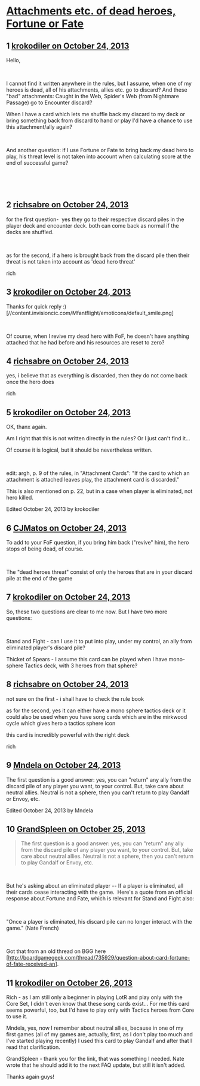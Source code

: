 # [Attachments etc. of dead heroes, Fortune or Fate](https://community.fantasyflightgames.com/topic/92586-attachments-etc-of-dead-heroes-fortune-or-fate/)

## 1 [krokodiler on October 24, 2013](https://community.fantasyflightgames.com/topic/92586-attachments-etc-of-dead-heroes-fortune-or-fate/?do=findComment&comment=895890)

Hello,

 

I cannot find it written anywhere in the rules, but I assume, when one of my heroes is dead, all of his attachments, allies etc. go to discard? And these "bad" attachments: Caught in the Web, Spider's Web (from Nightmare Passage) go to Encounter discard?

When I have a card which lets me shuffle back my discard to my deck or bring something back from discard to hand or play I'd have a chance to use this attachment/ally again?

 

And another question: if I use Fortune or Fate to bring back my dead hero to play, his threat level is not taken into account when calculating score at the end of successful game?

 

 

## 2 [richsabre on October 24, 2013](https://community.fantasyflightgames.com/topic/92586-attachments-etc-of-dead-heroes-fortune-or-fate/?do=findComment&comment=895910)

for the first question-  yes they go to their respective discard piles in the player deck and encounter deck. both can come back as normal if the decks are shuffled.

 

as for the second, if a hero is brought back from the discard pile then their threat is not taken into account as 'dead hero threat'

rich

## 3 [krokodiler on October 24, 2013](https://community.fantasyflightgames.com/topic/92586-attachments-etc-of-dead-heroes-fortune-or-fate/?do=findComment&comment=895914)

Thanks for quick reply :) [//content.invisioncic.com/Mfantflight/emoticons/default_smile.png]

 

Of course, when I revive my dead hero with FoF, he doesn't have anything attached that he had before and his resources are reset to zero?

## 4 [richsabre on October 24, 2013](https://community.fantasyflightgames.com/topic/92586-attachments-etc-of-dead-heroes-fortune-or-fate/?do=findComment&comment=895918)

yes, i believe that as everything is discarded, then they do not come back once the hero does

rich

## 5 [krokodiler on October 24, 2013](https://community.fantasyflightgames.com/topic/92586-attachments-etc-of-dead-heroes-fortune-or-fate/?do=findComment&comment=895937)

OK, thanx again.

Am I right that this is not written directly in the rules? Or I just can't find it...

Of course it is logical, but it should be nevertheless written.

 

edit: argh, p. 9 of the rules, in "Attachment Cards": "If the card to which an attachment is attached leaves play, the attachment card is discarded."

This is also mentioned on p. 22, but in a case when player is eliminated, not hero killed.

Edited October 24, 2013 by krokodiler

## 6 [CJMatos on October 24, 2013](https://community.fantasyflightgames.com/topic/92586-attachments-etc-of-dead-heroes-fortune-or-fate/?do=findComment&comment=896061)

To add to your FoF question, if you bring him back ("revive" him), the hero stops of being dead, of course.

 

The "dead heroes threat" consist of only the heroes that are in your discard pile at the end of the game

## 7 [krokodiler on October 24, 2013](https://community.fantasyflightgames.com/topic/92586-attachments-etc-of-dead-heroes-fortune-or-fate/?do=findComment&comment=896077)

So, these two questions are clear to me now. But I have two more questions:

 

Stand and Fight - can I use it to put into play, under my control, an ally from eliminated player's discard pile?

Thicket of Spears - I assume this card can be played when I have mono-sphere Tactics deck, with 3 heroes from that sphere?

## 8 [richsabre on October 24, 2013](https://community.fantasyflightgames.com/topic/92586-attachments-etc-of-dead-heroes-fortune-or-fate/?do=findComment&comment=896082)

not sure on the first - i shall have to check the rule book

as for the second, yes it can either have a mono sphere tactics deck or it could also be used when you have song cards which are in the mirkwood cycle which gives hero a tactics sphere icon

this card is incredibly powerful with the right deck

rich

## 9 [Mndela on October 24, 2013](https://community.fantasyflightgames.com/topic/92586-attachments-etc-of-dead-heroes-fortune-or-fate/?do=findComment&comment=896100)

The first question is a good answer: yes, you can "return" any ally from the discard pile of any player you want, to your control. But, take care about neutral allies. Neutral is not a sphere, then you can't return to play Gandalf or Envoy, etc.

Edited October 24, 2013 by Mndela

## 10 [GrandSpleen on October 25, 2013](https://community.fantasyflightgames.com/topic/92586-attachments-etc-of-dead-heroes-fortune-or-fate/?do=findComment&comment=896256)

> The first question is a good answer: yes, you can "return" any ally from the discard pile of any player you want, to your control. But, take care about neutral allies. Neutral is not a sphere, then you can't return to play Gandalf or Envoy, etc.

 

But he's asking about an eliminated player -- If a player is eliminated, all their cards cease interacting with the game.  Here's a quote from an official response about Fortune and Fate, which is relevant for Stand and Fight also:

 

"Once a player is eliminated, his discard pile can no longer interact with the game." (Nate French)

 

Got that from an old thread on BGG here [http://boardgamegeek.com/thread/735929/question-about-card-fortune-of-fate-received-an].

## 11 [krokodiler on October 26, 2013](https://community.fantasyflightgames.com/topic/92586-attachments-etc-of-dead-heroes-fortune-or-fate/?do=findComment&comment=896965)

Rich - as I am still only a beginner in playing LotR and play only with the Core Set, I didn't even know that these song cards exist... For me this card seems powerful, too, but I'd have to play only with Tactics heroes from Core to use it.

Mndela, yes, now I remember about neutral allies, because in one of my first games (all of my games are, actually, first, as I don't play too much and I've started playing recently) I used this card to play Gandalf and after that I read that clarification.

GrandSpleen - thank you for the link, that was something I needed. Nate wrote that he should add it to the next FAQ update, but still it isn't added.

Thanks again guys!

